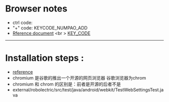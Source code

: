 # Browser notes

  - ctrl code:
  - "+"  code: KEYCODE_NUMPAO_ADD
  - [Rference document](http://m.blog.csdn.net/article/details?id=50716848) <br \> [KEY_CODE](http://m.blog.csdn.net/article/details?id=18964725)
  
  ***
  # Installation steps :
  - [reference](http://blog.csdn.net/potatomagic/article/details/53081463)
  - chromium 是谷歌的推出一个开源的网页浏览器   谷歌浏览器为chrom   
  - chromium 和 chrom 的区别是：前者是开源的后者不是
  - external/robolectric/src/test/java/android/webkit/TestWebSettingsTest.java

